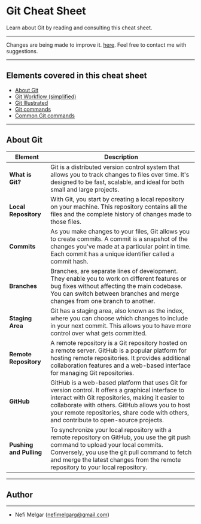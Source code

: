 # Git Cheat Sheet
Learn about Git by reading and consulting this cheat sheet.
***
<p>Changes are being made to improve it. <a target="_blank" href="#">here</a>. Feel free to contact me with suggestions.</p>

***
## Elements covered in this cheat sheet

<ul>
    <a href="#"><li>About Git</li></a>
    <a href="#"><li>Git Workflow (simplified)</li></a>
    <a href="#"><li>Git Illustrated</li></a>
    <a href="#"><li>Git commands</li></a>
    <a href="#"><li>Common Git commands</li></a>
    
</ul>

***

## About Git
|  Element  | Description   |
| --------- | ------------- |
| **What is Git?** | Git is a distributed version control system that allows you to track changes to files over time. It's designed to be fast, scalable, and ideal for both small and large projects. |
| **Local Repository** | With Git, you start by creating a local repository on your machine. This repository contains all the files and the complete history of changes made to those files. |
| **Commits** | As you make changes to your files, Git allows you to create commits. A commit is a snapshot of the changes you've made at a particular point in time. Each commit has a unique identifier called a commit hash. |
| **Branches** | Branches, are separate lines of development. They enable you to work on different features or bug fixes without affecting the main codebase. You can switch between branches and merge changes from one branch to another. |
| **Staging Area** | Git has a staging area, also known as the index, where you can choose which changes to include in your next commit. This allows you to have more control over what gets committed. |
| **Remote Repository** | A remote repository is a Git repository hosted on a remote server. GitHub is a popular platform for hosting remote repositories. It provides additional collaboration features and a web-based interface for managing Git repositories. |
| **GitHub** | GitHub is a web-based platform that uses Git for version control. It offers a graphical interface to interact with Git repositories, making it easier to collaborate with others. GitHub allows you to host your remote repositories, share code with others, and contribute to open-source projects. |
| **Pushing and Pulling** | To synchronize your local repository with a remote repository on GitHub, you use the git push command to upload your local commits. Conversely, you use the git pull command to fetch and merge the latest changes from the remote repository to your local repository. |

***

## Author
---
* Nefi Melgar (nefimelgarg@gmail.com)